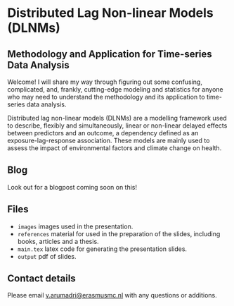 # Distributed Lag Non-linear Models (DLNMs)
## Methodology and Application for Time-series Data Analysis 

Welcome! I will share my way through figuring out some confusing, complicated, and, frankly, cutting-edge modeling and statistics for anyone who may need to understand the methodology and its application to time-series data analysis. 

Distributed lag non-linear models (DLNMs) are a modelling framework used to describe, flexibly and simultaneously, linear or non-linear delayed effects between predictors and an outcome, a dependency defined as an exposure-lag-response association. These models are mainly used to assess the impact of environmental factors and climate change on health.

## Blog
Look out for a blogpost coming soon on this!

## Files 
+ `images` images used in the presentation. 
+ `references` material for used in the preparation of the slides, including books, articles and a thesis.
+ `main.tex` latex code for generating the presentation slides.
+ `output` pdf of slides. 

## Contact details 
Please email [v.arumadri@erasmusmc.nl](mailto:v.arumadri@erasmusmc.nl) with any questions or additions.
